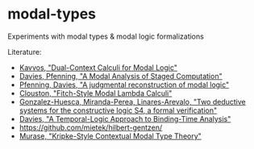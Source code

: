 # modal-types
Experiments with modal types & modal logic formalizations

Literature:
* [Kavvos, "Dual-Context Calculi for Modal Logic"](https://arxiv.org/abs/1602.04860)
* [Davies, Pfenning, "A Modal Analysis of Staged Computation"](https://www.cs.cmu.edu/~fp/papers/jacm00.pdf)
* [Pfenning, Davies, "A judgmental reconstruction of modal logic"](https://www.cs.cmu.edu/~fp/papers/mscs00.pdf)
* [Clouston, "Fitch-Style Modal Lambda Calculi"](https://arxiv.org/abs/1710.08326)
* [Gonzalez-Huesca, Miranda-Perea, Linares-Arevalo, "Two deductive systems for the constructive logic S4, a formal verification"](http://www.anupamdas.com/sd19/papers/SD19_paper_6.pdf)
* [Davies, "A Temporal-Logic Approach to Binding-Time Analysis"](https://www.brics.dk/RS/95/51/BRICS-RS-95-51.pdf)
* https://github.com/mietek/hilbert-gentzen/
* [Murase, "Kripke-Style Contextual Modal Type Theory"](https://lfmtp.org/workshops/2017/inc/papers/paper_4_murase.pdf)